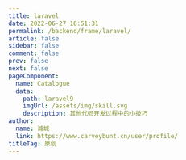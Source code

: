 ```yaml
---
title: laravel
date: 2022-06-27 16:51:31
permalink: /backend/frame/laravel/
article: false
sidebar: false
comment: false
prev: false
next: false
pageComponent: 
  name: Catalogue
  data: 
    path: laravel9
    imgUrl: /assets/img/skill.svg
    description: 其他代码开发过程中的小技巧
author: 
  name: 诚城
  link: https://www.carveybunt.cn/user/profile/
titleTag: 原创
---
```

